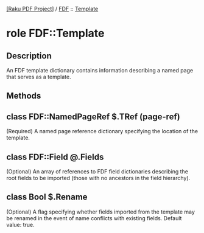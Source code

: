 [[Raku PDF Project]](https://pdf-raku.github.io)
 / [FDF](https://pdf-raku.github.io/FDF-raku)
 :: [Template](https://pdf-raku.github.io/FDF-raku/Template)

role FDF::Template
==================

Description
-----------

An FDF template dictionary contains information describing a named page that serves as a template.

Methods
-------

class FDF::NamedPageRef $.TRef (page-ref)
-----------------------------------------

(Required) A named page reference dictionary specifying the location of the template.

class FDF::Field @.Fields
-------------------------

(Optional) An array of references to FDF field dictionaries describing the root fields to be imported (those with no ancestors in the field hierarchy).

class Bool $.Rename
-------------------

(Optional) A flag specifying whether fields imported from the template may be renamed in the event of name conflicts with existing fields. Default value: true.

